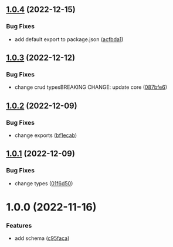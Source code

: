 ## [1.0.4](https://github.com/2ppl/boilerplate-schema/compare/v1.0.3...v1.0.4) (2022-12-15)


### Bug Fixes

* add default export to package.json ([acfbda1](https://github.com/2ppl/boilerplate-schema/commit/acfbda11ef8b048a3285b1d88f65071143d2b15b))

## [1.0.3](https://github.com/2ppl/boilerplate-schema/compare/v1.0.2...v1.0.3) (2022-12-12)


### Bug Fixes

* change crud typesBREAKING CHANGE: update core ([087bfe6](https://github.com/2ppl/boilerplate-schema/commit/087bfe60573d39c2becd69da38afbc6053afb3cf))

## [1.0.2](https://github.com/2ppl/boilerplate-schema/compare/v1.0.1...v1.0.2) (2022-12-09)


### Bug Fixes

* change exports ([bf1ecab](https://github.com/2ppl/boilerplate-schema/commit/bf1ecab88420aeef1a822b4bee12aa34ae019b20))

## [1.0.1](https://github.com/2ppl/boilerplate-schema/compare/v1.0.0...v1.0.1) (2022-12-09)


### Bug Fixes

* change types ([01f6d50](https://github.com/2ppl/boilerplate-schema/commit/01f6d501818241bb2dd09e42d3356baeb629baeb))

# 1.0.0 (2022-11-16)


### Features

* add schema ([c95faca](https://github.com/2ppl/boilerplate-schema/commit/c95facaca756b155ee7b2dc9f8afc915fc6d968d))

